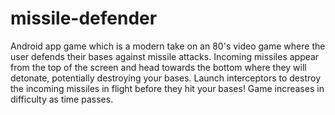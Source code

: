 # missile-defender
Android app game which is a modern take on an 80's video game where the user defends their bases against
missile attacks. Incoming missiles appear from the top of the screen and head towards the bottom where they will
detonate, potentially destroying your bases. Launch interceptors to destroy the incoming missiles in
flight before they hit your bases! Game increases in difficulty as time passes.
